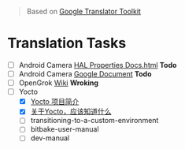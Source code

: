 > Based on [Google Translator Toolkit](https://translate.google.com/toolkit/)  
# Translation Tasks  
- [ ] Android Camera [HAL Properties Docs.html](https://android.googlesource.com/platform/system/media/+/master/camera/docs/docs.html)  **Todo**
- [ ] Android Camera [Google Document](https://source.android.com/devices/camera/index.html)  **Todo**
- [ ] OpenGrok [Wiki](http://opengrok.github.io/OpenGrok/)  **Wroking**
- [ ] Yocto
  - [x] [Yocto 项目简介](https://junxnone.github.io/yocto/brief-yoctoprojectqs.html)
  - [x] [关于Yocto，应该知道什么](https://junxnone.github.io/yocto/what-i-wish-id-known.html)
  - [ ] transitioning-to-a-custom-environment
  - [ ] bitbake-user-manual
  - [ ] dev-manual

